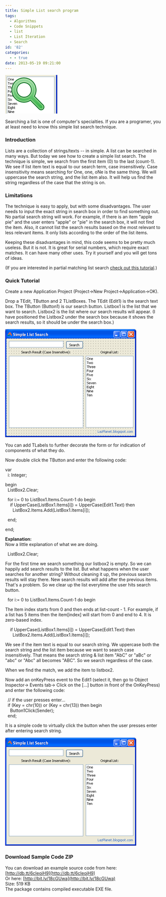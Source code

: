 ```yaml
---
title: Simple List search program
tags:
  - Algorithms
  - Code Snippets
  - list
  - List Iteration
  - Search
id: '82'
categories:
  - - true
date: 2013-05-19 09:21:00
---
```


![Simple list search in Lazarus](simple-list-search-program/search-list-thumb.gif "Simple list search in Lazarus")

Searching a list is one of computer's specialties. If you are a programer, you at least need to know this simple list search technique.
<!-- more -->
  
  

### Introduction

Lists are a collection of strings/texts -- in simple. A list can be searched in many ways. But today we see how to create a simple list search. The technique is simple, we search from the first item (0) to the last (count-1). We see if list item text is equal to our search term, case insensitively. Case insensitivity means searching for One, one, oNe is the same thing. We will uppercase the search string, and the list item also. It will help us find the string regardless of the case that the string is on.  
  

### Limitations

The technique is easy to apply, but with some disadvantages. The user needs to input the exact string in search box in order to find something out. No partial search string will work. For example, if there is an item "apple pie" and the user enters "apple" or "pie" in the search box, it will not find the item. Also, it cannot list the search results based on the most relevant to less relevant items. It only lists according to the order of the list items.  
  
Keeping these disadvantages in mind, this code seems to be pretty much useless. But it is not. It is great for serial numbers, which require exact matches. It can have many other uses. Try it yourself and you will get tons of ideas.  
  
(If you are interested in partial matching list search [check out this tutorial](http://lazplanet.blogspot.com/2013/05/partial-list-search-technique.html).)  
  

### Quick Tutorial

Create a new Application Project (Project->New Project->Application->OK).  
  
Drop a TEdit, TButton and 2 TListBoxes. The TEdit (Edit1) is the search text box. The TButton (Button1) is our search button. Listbox1 is the list that we want to search. Listbox2 is the list where our search results will appear. (I have positioned the Listbox2 under the search box because it shows the search results, so it should be under the search box.)  
  

![Simple list search form in Lazarus form designer](simple-list-search-program/search-form.gif "Simple list search form in Lazarus form designer")

  
You can add TLabels to further decorate the form or for indication of components of what they do.  
  
Now double click the TButton and enter the following code:  
  

var  
  i: Integer;  
  
begin  
  ListBox2.Clear;  
  
  for i:= 0 to ListBox1.Items.Count-1 do begin  
    if UpperCase(ListBox1.Items\[i\]) = UpperCase(Edit1.Text) then  
      ListBox2.Items.Add(ListBox1.Items\[i\]);  
  
  end;  
  
end;

  
**Explanation:**  
Now a little explanation of what we are doing.  
  
  ListBox2.Clear;  
  
For the first time we search something our listbox2 is empty. So we can happily add search results to the list. But what happens when the user searches for another string? Without cleaning it up, the previous search results will stay there. New search results will add after the previous items. That's a problem. So we clear up the list everytime the user hits search button.  
  
  for i:= 0 to ListBox1.Items.Count-1 do begin  
  
The Item index starts from 0 and then ends at list-count - 1. For example, if a list has 5 items then the item\[index\] will start from 0 and end to 4. It is zero-based index.  
  
    if UpperCase(ListBox1.Items\[i\]) = UpperCase(Edit1.Text) then  
      ListBox2.Items.Add(ListBox1.Items\[i\]);  
  
We see if the item text is equal to our search string. We uppercase both the search string and the list item because we want to search case insensitively. That means the search string & list item "AbC" or "aBc" or "abc" or "Abc" all becomes "ABC". So we search regardless of the case.  
  
When we find the match, we add the item to listbox2.  
  
Now add an onKeyPress event to the Edit1 (select it, then go to Object Inspector-> Events tab-> Click on the \[...\] button in front of the OnKeyPress) and enter the following code:  
  

  // if the user presses enter...  
  if (Key = chr(10)) or (Key = chr(13)) then begin  
    Button1Click(Sender);  
  end;

  
It is a simple code to virtually click the button when the user presses enter after entering search string.  
  

![Simple list search in Lazarus (runtime)](simple-list-search-program/list-search-lazarus.gif "Simple list search in Lazarus (runtime)")

  
  

### Download Sample Code ZIP

You can download an example source code from here: [http://db.tt/6cIeojH9](http://db.tt/6cIeojH9)  
Or here: [http://bit.ly/18cGUwa](http://bit.ly/18cGUwa)  
Size: 519 KB  
The package contains compiled executable EXE file.